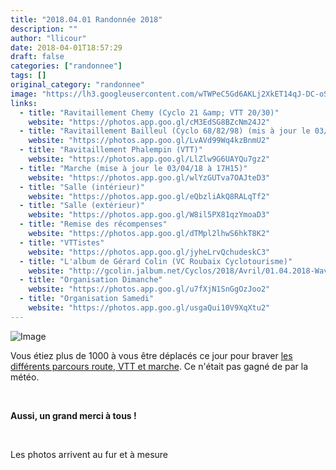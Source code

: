 ```yaml
---
title: "2018.04.01 Randonnée 2018"
description: ""
author: "llicour"
date: 2018-04-01T18:57:29
draft: false
categories: ["randonnee"]
tags: []
original_category: "randonnee"
image: "https://lh3.googleusercontent.com/wTWPeC5Gd6AKLj2XkET14qJ-DC-oSJrpZvXO8UT-Kf6iSljGi1H9fVKmbVmb9WIe6uEmB87JrSuU5MyrwaRqz0zSa3LNbncge5bGvyapto5VeJo1tWe2O_DaL8ahIQYAlsE7yLXjY-sDjwVEruguKh3e6D1kiSRLLbHQfwh1nLC0pwvJeXB30ev8mdKD4xH-DL3IQweF7gZFwAv087AinSpxUD4L9riedlOjHQUPXFZoazNSMnk2TMSqeXQxwzllbhgPcYv3mCNKDR_EtXsPcqhI7RJd8SSqRMUCoUG4Q-P-6DzwN_fRb9d9d_pJBnC6BU1jqR1iJXKD2t3kYEfLd0-SYxe-ouyacUjLQXv_pRnfLZcY11_Tx518Q6H4MAvaffHZvlTA0VpQgIRxs0biECdIUfqBYC_VhAn8kC6RigKd2v5zxomIxKUpmz2OT6eBbyHBhMcfD6bULuiGGNuJvG9ErIvXgXRkIrzjpfU6Kp_bsssavCUu-2zUDX11IFycB0jPJAI58C15edHbTdsBMAu3wJ5N0P2JuWJmErFZKKjZeZbQMh-Us72PMVpGDk8Q6kLM-BvAqXJltSmRtq2DbutagvyVD_g68bw8AHVcNL96nVFZrTU2YZWOLGWZkAnuHsN9VQ9xMyhTC4AxNT2a0JyGhoZjdezY-g=w1181-h885-no"
links:
  - title: "Ravitaillement Chemy (Cyclo 21 &amp; VTT 20/30)"
    website: "https://photos.app.goo.gl/cM3EdSG8BZcNm24J2"
  - title: "Ravitaillement Bailleul (Cyclo 68/82/98) (mis à jour le 03/04/18 13h20)"
    website: "https://photos.app.goo.gl/LvAVd99Wq4kzBnmU2"
  - title: "Ravitaillement Phalempin (VTT)"
    website: "https://photos.app.goo.gl/LlZlw9G6UAYQu7gz2"
  - title: "Marche (mise à jour le 03/04/18 à 17H15)"
    website: "https://photos.app.goo.gl/wlYzGUTva7OAJteD3"
  - title: "Salle (intérieur)"
    website: "https://photos.app.goo.gl/eQbzliAkQ8RALqTf2"
  - title: "Salle (extérieur)"
    website: "https://photos.app.goo.gl/W8il5PX81qzYmoaD3"
  - title: "Remise des récompenses"
    website: "https://photos.app.goo.gl/dTMpl2lhwS6hkT8K2"
  - title: "VTTistes"
    website: "https://photos.app.goo.gl/jyheLrvQchudeskC3"
  - title: "L'album de Gérard Colin (VC Roubaix Cyclotourisme)"
    website: "http://gcolin.jalbum.net/Cyclos/2018/Avril/01.04.2018-Wavrin/"
  - title: "Organisation Dimanche"
    website: "https://photos.app.goo.gl/u7fXjN1SnGgOzJoo2"
  - title: "Organisation Samedi"
    website: "https://photos.app.goo.gl/usgaQui10V9XqXtu2"
---
```


![Image](https://lh3.googleusercontent.com/G7yOtkvujQe8oNrsk1eCvlvFFJees_OcJMcmZKSisVkOFgbkZYpivfPqKqkxzuoHODqSpug7TW5r6iJwdRpptpzb1blwD7r7AA8wO8CmPIPz-nUy2yk4F07dLEucWRl8iYxUoUIsHU2KnB4wrT_Gr39RL-UNUyc29-oo_lW4wMewRFJMsS9B9uWboaPL9niYUgFQ4W8c8MZP9viT4JiQ5lYjYjXkkzxmANsWRzYXMawJfdZ4pqf7kCn9SNbS0dT62R8hD6Ld317dQM6MWKi2wWWP9gbSYRgL5WWs0MtAiT7Z9rJrGvn2bhvQpLlD6BB6IJmffv3OulfN1NrnYfmCFh-dKRDmWo0KAgiuSIJXSpQygacgOJ-hWGzvkMJ9hzjAKwv02-ztzhEFiHAyeeZzjx_NkjjZa1-ux41IUwaPlF10SCYRs0k5JKUhmc82c_WbFjXEcnzf5q1_12wKVNcDj22qugXbXXBnbDfk1X2AiWecy76U7uRaj5wThMug67ykWgBTBhLjpDmVjylx6cukGIkSkkRoThm7hTH9juEENKg0il4e3k20ocaF4tpzGgaiEpIU94DjNNpo6FuqIIGqj6H6YWWWgzZ6t9EZDfVfQahj-wq7cVmhdRX7AUSrRsHlqB1AtWQlhAOizPRM1kpsrSqlUF0X6LhvkA=w665-h885-no)

Vous étiez plus de 1000 à vous être déplacés ce jour pour braver [les différents parcours route, VTT et marche](index.php?option=com_content&amp;view=article&amp;id=271:parcours-randonnee-2018&amp;catid=26:randonnee). Ce n'était pas gagné de par la météo.

&nbsp;

**Aussi, un grand merci à tous !**

&nbsp;

Les photos arrivent au fur et à mesure

&nbsp;

&nbsp;